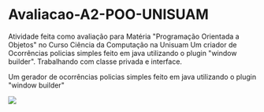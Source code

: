 # Avaliacao-A2-POO-UNISUAM
Atividade feita como avaliação para Matéria "Programação Orientada a Objetos" no Curso Ciência da Computação na Unisuam  Um criador de Ocorrências policias simples feito em java utilizando o plugin "window builder". Trabalhando com classe privada e interface.


 Um gerador de ocorrências policias simples feito em java utilizando o plugin "window builder"
 
 
![](https://i.imgur.com/RbeESx6.png)
